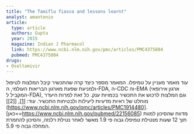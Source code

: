```yaml
---
title: "The Tamiflu fiasco and lessons learnt"
analyst: amantonio
article:
  type: article
  authors: Gupta
  year: 2015
  magazine: Indian J Pharmacol
  link: https://www.ncbi.nlm.nih.gov/pmc/articles/PMC4375804
  pubmed: PMC4375804
drugs:
- Oseltamivir
---
```


עוד מאמר מעניין על טמיפלו. המאמר מספר כיצד קרה שהתכשיר קיבל המלצות לטיפול ולמניעת שפעת מארגון הבריאות העולמי, ה-FDA, ה-CDC וה-EMA (ארגון אירופאי המקביל ל-FDA), וגם המלצות לרכוש את התכשיר בכמויות ענק. כל זאת למרות היעדר מוחלט של ראיות מדעיות ליעילות ולבטיחות התכשיר. עוד: [[1]](https://www.ncbi.nlm.nih.gov/pmc/articles/PMC4973146/), [[2]](https://www.ncbi.nlm.nih.gov/pmc/articles/PMC1914480].
[כאן==https://www.ncbi.nlm.nih.gov/pubmed/22156085) מדווח שהסיכון למוות תוך 12 שעות מנטילת טמיפלו גבוה פי 1.9 מאשר לאחר נטילת רלנזה, והסיכון להחמרת המחלה גבוה פי 5.9.
